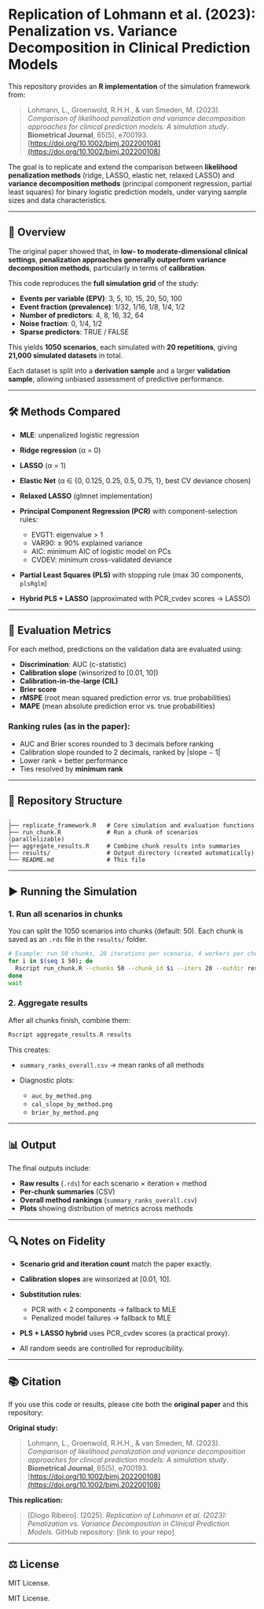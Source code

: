# Replication of Lohmann et al. (2023): Penalization vs. Variance Decomposition in Clinical Prediction Models

This repository provides an **R implementation** of the simulation framework from:

> Lohmann, L., Groenwold, R.H.H., & van Smeden, M. (2023).
> *Comparison of likelihood penalization and variance decomposition approaches for clinical prediction models: A simulation study*.
> **Biometrical Journal**, 65(5), e700193.
> [https://doi.org/10.1002/bimj.202200108](https://doi.org/10.1002/bimj.202200108)

The goal is to replicate and extend the comparison between **likelihood penalization methods** (ridge, LASSO, elastic net, relaxed LASSO) and **variance decomposition methods** (principal component regression, partial least squares) for binary logistic prediction models, under varying sample sizes and data characteristics.

---

## 📖 Overview

The original paper showed that, in **low- to moderate-dimensional clinical settings**, **penalization approaches generally outperform variance decomposition methods**, particularly in terms of **calibration**.

This code reproduces the **full simulation grid** of the study:

* **Events per variable (EPV)**: 3, 5, 10, 15, 20, 50, 100
* **Event fraction (prevalence)**: 1/32, 1/16, 1/8, 1/4, 1/2
* **Number of predictors**: 4, 8, 16, 32, 64
* **Noise fraction**: 0, 1/4, 1/2
* **Sparse predictors**: TRUE / FALSE

This yields **1050 scenarios**, each simulated with **20 repetitions**, giving **21,000 simulated datasets** in total.

Each dataset is split into a **derivation sample** and a larger **validation sample**, allowing unbiased assessment of predictive performance.

---

## 🛠 Methods Compared

* **MLE**: unpenalized logistic regression
* **Ridge regression** (α = 0)
* **LASSO** (α = 1)
* **Elastic Net** (α ∈ {0, 0.125, 0.25, 0.5, 0.75, 1}, best CV deviance chosen)
* **Relaxed LASSO** (glmnet implementation)
* **Principal Component Regression (PCR)** with component-selection rules:

  * EVGT1: eigenvalue > 1
  * VAR90: ≥ 90% explained variance
  * AIC: minimum AIC of logistic model on PCs
  * CVDEV: minimum cross-validated deviance
* **Partial Least Squares (PLS)** with stopping rule (max 30 components, `plsRglm`)
* **Hybrid PLS + LASSO** (approximated with PCR\_cvdev scores → LASSO)

---

## 📏 Evaluation Metrics

For each method, predictions on the validation data are evaluated using:

* **Discrimination**: AUC (c-statistic)
* **Calibration slope** (winsorized to \[0.01, 10])
* **Calibration-in-the-large (CIL)**
* **Brier score**
* **rMSPE** (root mean squared prediction error vs. true probabilities)
* **MAPE** (mean absolute prediction error vs. true probabilities)

### Ranking rules (as in the paper):

* AUC and Brier scores rounded to 3 decimals before ranking
* Calibration slope rounded to 2 decimals, ranked by |slope − 1|
* Lower rank = better performance
* Ties resolved by **minimum rank**

---

## 📂 Repository Structure

```
.
├── replicate_framework.R   # Core simulation and evaluation functions
├── run_chunk.R             # Run a chunk of scenarios (parallelizable)
├── aggregate_results.R     # Combine chunk results into summaries
├── results/                # Output directory (created automatically)
└── README.md               # This file
```

---

## ▶️ Running the Simulation

### 1. Run all scenarios in chunks

You can split the 1050 scenarios into chunks (default: 50).
Each chunk is saved as an `.rds` file in the `results/` folder.

```bash
# Example: run 50 chunks, 20 iterations per scenario, 4 workers per chunk
for i in $(seq 1 50); do
  Rscript run_chunk.R --chunks 50 --chunk_id $i --iters 20 --outdir results --workers 4 &
done
wait
```

### 2. Aggregate results

After all chunks finish, combine them:

```bash
Rscript aggregate_results.R results
```

This creates:

* `summary_ranks_overall.csv` → mean ranks of all methods
* Diagnostic plots:

  * `auc_by_method.png`
  * `cal_slope_by_method.png`
  * `brier_by_method.png`

---

## 📊 Output

The final outputs include:

* **Raw results** (`.rds`) for each scenario × iteration × method
* **Per-chunk summaries** (CSV)
* **Overall method rankings** (`summary_ranks_overall.csv`)
* **Plots** showing distribution of metrics across methods

---

## 🔍 Notes on Fidelity

* **Scenario grid and iteration count** match the paper exactly.
* **Calibration slopes** are winsorized at \[0.01, 10].
* **Substitution rules**:

  * PCR with < 2 components → fallback to MLE
  * Penalized model failures → fallback to MLE
* **PLS + LASSO hybrid** uses PCR\_cvdev scores (a practical proxy).
* All random seeds are controlled for reproducibility.

---

## 📚 Citation

If you use this code or results, please cite both the **original paper** and this repository:

**Original study:**

> Lohmann, L., Groenwold, R.H.H., & van Smeden, M. (2023).
> *Comparison of likelihood penalization and variance decomposition approaches for clinical prediction models: A simulation study*.
> **Biometrical Journal**, 65(5), e700193.
> [https://doi.org/10.1002/bimj.202200108](https://doi.org/10.1002/bimj.202200108)

**This replication:**

> \[Diogo Ribeiro]. (2025). *Replication of Lohmann et al. (2023): Penalization vs. Variance Decomposition in Clinical Prediction Models*.
> GitHub repository: \[link to your repo]

---

## ⚖️ License

MIT License.


MIT License.
